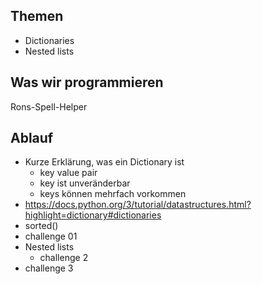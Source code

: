 ## Themen 
* Dictionaries
* Nested lists

## Was wir programmieren
Rons-Spell-Helper

## Ablauf
 * Kurze Erklärung, was ein Dictionary ist
   * key value pair
   * key ist unveränderbar
   * keys können mehrfach vorkommen
 * https://docs.python.org/3/tutorial/datastructures.html?highlight=dictionary#dictionaries
 * sorted()
 * challenge 01
 * Nested lists
   * challenge 2
 * challenge 3